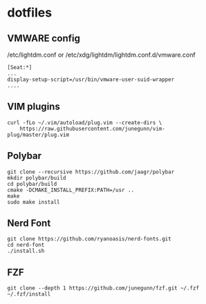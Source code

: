# dotfiles

## VMWARE config

/etc/lightdm.conf or /etc/xdg/lightdm/lightdm.conf.d/vmware.conf

	[Seat:*]
	...
	display-setup-script=/usr/bin/vmware-user-suid-wrapper
	....


## VIM plugins

	curl -fLo ~/.vim/autoload/plug.vim --create-dirs \
		https://raw.githubusercontent.com/junegunn/vim-plug/master/plug.vim

## Polybar

	git clone --recursive https://github.com/jaagr/polybar
	mkdir polybar/build
	cd polybar/build
	cmake -DCMAKE_INSTALL_PREFIX:PATH=/usr ..
	make
	sudo make install

## Nerd Font

	git clone https://github.com/ryanoasis/nerd-fonts.git
	cd nerd-font
	./install.sh

## FZF

	git clone --depth 1 https://github.com/junegunn/fzf.git ~/.fzf
	~/.fzf/install
